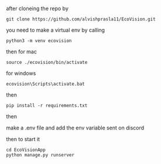 after cloneing the repo by
```shell
git clone https://github.com/alvishprasla11/EcoVision.git
```
you need to make a virtual env by calling
``` shell
python3 -m venv ecovision
```
then
for mac
```shell
source ./ecovision/bin/activate 
```
for windows
```shell
ecovision\Scripts\activate.bat
```
then
```shell
pip install -r requirements.txt
```
then 

make a .env file and add the env variable sent on discord 

then to start it
```shell
cd EcoVisionApp
python manage.py runserver
```